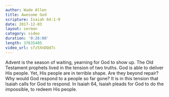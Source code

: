 ```yaml
---
author: Wade Allen
title: Awesome God
scripture: Isaiah 64:1-9
date: 2017-12-03
layout: sermon
category: video
duration: '0:26:08' 
length: 37635405
video_url: sfz5XnDQd7c
---
```


Advent is the season of waiting, yearning for God to show up. The Old Testament prophets lived in the tension of two truths. God is able to deliver His people. Yet, His people are in terrible shape. Are they beyond repair? Why would God respond to a people so far gone? It is in this tension that Isaiah calls for God to respond. In Isaiah 64, Isaiah pleads for God to do the impossible, to redeem His people.
